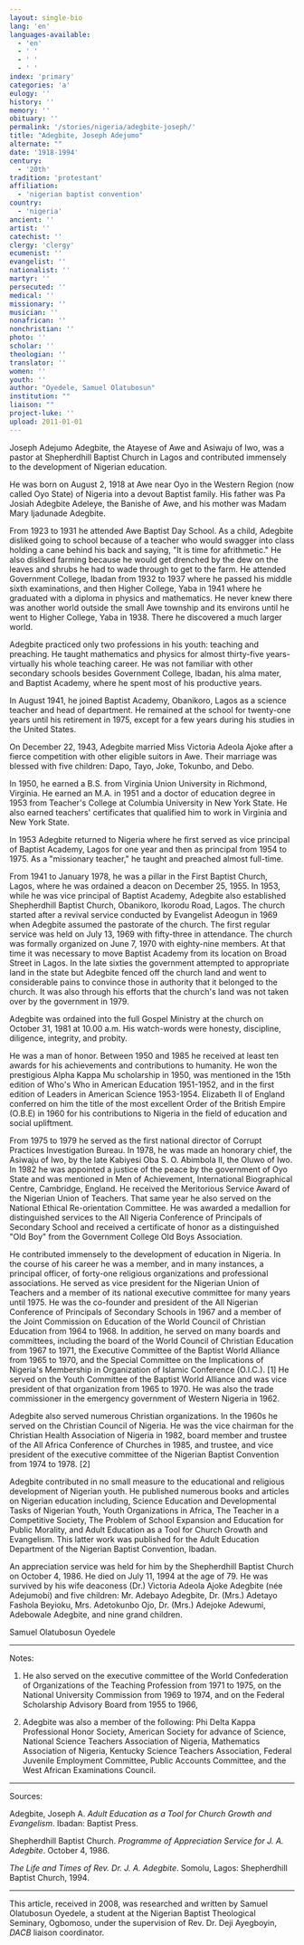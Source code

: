 ```yaml
---
layout: single-bio
lang: 'en'
languages-available:
  - 'en'
  - ' '
  - ' '
  - ' '
index: 'primary'
categories: 'a'
eulogy: ''
history: ''
memory: ''
obituary: ''
permalink: '/stories/nigeria/adegbite-joseph/'
title: "Adegbite, Joseph Adejumo"
alternate: ""
date: '1918-1994'
century:
  - '20th'
tradition: 'protestant'
affiliation:
  - 'nigerian baptist convention'
country:
  - 'nigeria'
ancient: ''
artist: ''
catechist: ''
clergy: 'clergy'
ecumenist: ''
evangelist: ''
nationalist: ''
martyr: ''
persecuted: ''
medical: ''
missionary: ''
musician: ''
nonafrican: ''
nonchristian: ''
photo: ''
scholar: ''
theologian: ''
translator: ''
women: ''
youth: ''
author: "Oyedele, Samuel Olatubosun"
institution: ""
liaison: ""
project-luke: ''
upload: 2011-01-01
---
```




Joseph Adejumo Adegbite, the Atayese of Awe and Asiwaju of Iwo, was a pastor at Shepherdhill Baptist Church in Lagos and contributed immensely to the development of Nigerian education.

He was born on August 2, 1918 at Awe near Oyo in the Western Region (now called Oyo State) of Nigeria into a devout Baptist family. His father was Pa Josiah Adegbite Adeleye, the Banishe of Awe, and his mother was Madam Mary Ijadunade Adegbite.

From 1923 to 1931 he attended Awe Baptist Day School. As a child, Adegbite disliked going to school because of a teacher who would swagger into class holding a cane behind his back and saying, "It is time for afrithmetic." He also disliked farming because he would get drenched by the dew on the leaves and shrubs he had to wade through to get to the farm. He attended Government College, Ibadan from 1932 to 1937 where he passed his middle sixth examinations, and then Higher College, Yaba in 1941 where he graduated with a diploma in physics and mathematics. He never knew there was another world outside the small Awe township and its environs until he went to Higher College, Yaba in 1938. There he discovered a much larger world.

Adegbite practiced only two professions in his youth: teaching and preaching. He taught mathematics and physics for almost thirty-five years-virtually his whole teaching career. He was not familiar with other secondary schools besides Government College, Ibadan, his alma mater, and Baptist Academy, where he spent most of his productive years.

In August 1941, he joined Baptist Academy, Obanikoro, Lagos as a science teacher and head of department. He remained at the school for twenty-one years until his retirement in 1975, except for a few years during his studies in the United States.

On December 22, 1943, Adegbite married Miss Victoria Adeola Ajoke after a fierce competition with other eligible suitors in Awe. Their marriage was blessed with five children: Dapo, Tayo, Joke, Tokunbo, and Debo.

In 1950, he earned a B.S. from Virginia Union University in Richmond, Virginia. He earned an M.A. in 1951 and a doctor of education degree in 1953 from Teacher's College at Columbia University in New York State. He also earned teachers' certificates that qualified him to work in Virginia and New York State.

In 1953 Adegbite returned to Nigeria where he first served as vice principal of Baptist Academy, Lagos for one year and then as principal from 1954 to 1975. As a "missionary teacher," he taught and preached almost full-time.

From 1941 to January 1978, he was a pillar in the First Baptist Church, Lagos, where he was ordained a deacon on December 25, 1955. In 1953, while he was vice principal of Baptist Academy, Adegbite also established Shepherdhill Baptist Church, Obanikoro, Ikorodu Road, Lagos. The church started after a revival service conducted by Evangelist Adeogun in 1969 when Adegbite assumed the pastorate of the church. The first regular service was held on July 13, 1969 with fifty-three in attendance. The church was formally organized on June 7, 1970 with eighty-nine members. At that time it was necessary to move Baptist Academy from its location on Broad Street in Lagos. In the late sixties the government attempted to appropriate land in the state but Adegbite fenced off the church land and went to considerable pains to convince those in authority that it belonged to the church. It was also through his efforts that the church's land was not taken over by the government in 1979.

Adegbite was ordained into the full Gospel Ministry at the church on October 31, 1981 at 10.00 a.m. His watch-words were honesty, discipline, diligence, integrity, and probity.

He was a man of honor. Between 1950 and 1985 he received at least ten awards for his achievements and contributions to humanity. He won the prestigious Alpha Kappa Mu scholarship in 1950, was mentioned in the 15th edition of Who's Who in American Education 1951-1952, and in the first edition of Leaders in American Science 1953-1954. Elizabeth II of England conferred on him the title of the most excellent Order of the British Empire (O.B.E) in 1960 for his contributions to Nigeria in the field of education and social upliftment.

From 1975 to 1979 he served as the first national director of Corrupt Practices Investigation Bureau. In 1978, he was made an honorary chief, the Asiwaju of Iwo, by the late Kabiyesi Oba S. O. Abimbola II, the Oluwo of Iwo. In 1982 he was appointed a justice of the peace by the government of Oyo State and was mentioned in Men of Achievement, International Biographical Centre, Cambridge, England. He received the Meritorious Service Award of the Nigerian Union of Teachers. That same year he also served on the National Ethical Re-orientation Committee. He was awarded a medallion for distinguished services to the All Nigeria Conference of Principals of Secondary School and received a certificate of honor as a distinguished "Old Boy" from the Government College Old Boys Association.

He contributed immensely to the development of education in Nigeria. In the course of his career he was a member, and in many instances, a principal officer, of forty-one religious organizations and professional associations. He served as vice president for the Nigerian Union of Teachers and a member of its national executive committee for many years until 1975. He was the co-founder and president of the All Nigerian Conference of Principals of Secondary Schools in 1967 and a member of the Joint Commission on Education of the World Council of Christian Education from 1964 to 1968. In addition, he served on many boards and committees, including the board of the World Council of Christian Education from 1967 to 1971, the Executive Committee of the Baptist World Alliance from 1965 to 1970, and the Special Committee on the Implications of Nigeria's Membership in Organization of Islamic Conference (O.I.C.). [1]  He served on the Youth Committee of the Baptist World Alliance and was vice president of that organization from 1965 to 1970. He was also the trade commissioner in the emergency government of Western Nigeria in 1962.

Adegbite also served numerous Christian organizations. In the 1960s he served on the Christian Council of Nigeria. He was the vice chairman for the Christian Health Association of Nigeria in 1982, board member and trustee of the All Africa Conference of Churches in 1985, and trustee, and vice president of the executive committee of the Nigerian Baptist Convention from 1974 to 1978. [2]

Adegbite contributed in no small measure to the educational and religious development of Nigerian youth. He published numerous books and articles on Nigerian education including, Science Education and Developmental Tasks of Nigerian Youth, Youth Organizations in Africa, The Teacher in a Competitive Society, The Problem of School Expansion and Education for Public Morality, and Adult Education as a Tool for Church Growth and Evangelism. This latter work was published for the Adult Education Department of the Nigerian Baptist Convention, Ibadan.

An appreciation service was held for him by the Shepherdhill Baptist Church on October 4, 1986. He died on July 11, 1994 at the age of 79. He was survived by his wife deaconess (Dr.) Victoria Adeola Ajoke Adegbite (née Adejumobi) and five children: Mr. Adebayo Adegbite, Dr. (Mrs.) Adetayo Fashola Beyioku, Mrs. Adetokunbo Ojo, Dr. (Mrs.) Adejoke Adewumi,  Adebowale Adegbite, and nine grand children.

Samuel Olatubosun Oyedele

---

Notes:

1. He also served on the executive committee of the World Confederation of Organizations of the Teaching Profession from 1971 to 1975, on the National University Commission from 1969 to 1974, and on the Federal Scholarship Advisory Board from 1955 to 1966,

2. Adegbite was also a member of the following: Phi Delta Kappa Professional Honor Society, American Society for advance of Science, National Science Teachers Association of Nigeria, Mathematics Association of Nigeria, Kentucky Science Teachers Association, Federal Juvenile Employment Committee, Public Accounts Committee, and the West African Examinations Council.

---

Sources:

Adegbite, Joseph A. *Adult Education as a Tool for Church Growth and Evangelism*. Ibadan: Baptist Press.

Shepherdhill Baptist Church. *Programme of Appreciation Service for J. A. Adegbite*. October 4, 1986.

*The Life and Times of Rev. Dr. J. A. Adegbite*. Somolu, Lagos: Shepherdhill Baptist Church, 1994.

---

This article, received in 2008, was researched and written by Samuel Olatubosun Oyedele, a student at the Nigerian Baptist Theological Seminary, Ogbomoso, under the supervision of Rev. Dr. Deji Ayegboyin, *DACB* liaison coordinator.
